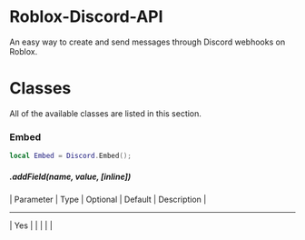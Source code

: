 # Roblox-Discord-API
An easy way to create and send messages through Discord webhooks on Roblox.

Classes
=======
All of the available classes are listed in this section.
### Embed
```lua
local Embed = Discord.Embed();
```
##### .addField(name, value, [inline])
| Parameter | Type | Optional | Default | Description |
_______________________________________________________
| Yes       |      |          |         |             |

